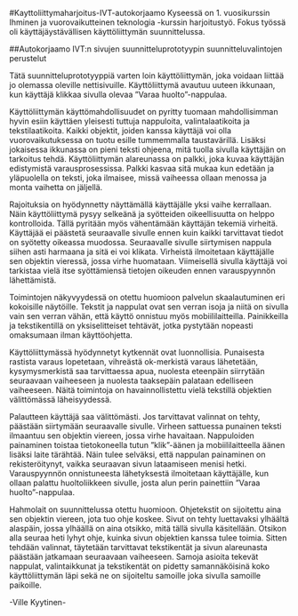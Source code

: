 #Kayttoliittymaharjoitus-IVT-autokorjaamo
Kyseessä on 1. vuosikurssin Ihminen ja vuorovaikutteinen teknologia -kurssin harjoitustyö. Fokus työssä oli käyttäjäystävällisen käyttöliittymän suunnittelussa.

##Autokorjaamo IVT:n sivujen suunnitteluprototyypin suunnitteluvalintojen perustelut

Tätä suunnitteluprototyyppiä varten loin käyttöliittymän, joka voidaan liittää jo olemassa oleville nettisivuille. Käyttöliittymä avautuu uuteen ikkunaan, kun käyttäjä klikkaa sivulla olevaa ”Varaa huolto”-nappulaa.

Käyttöliittymän käyttömahdollisuudet on pyritty tuomaan mahdollisimman hyvin esiin käyttäen yleisesti tuttuja nappuloita, valintalaatikoita ja tekstilaatikoita. Kaikki objektit, joiden kanssa käyttäjä voi olla vuorovaikutuksessa on tuotu esille tummemmalla taustavärillä. Lisäksi jokaisessa ikkunassa on pieni teksti ohjeena, mitä tuolla sivulla käyttäjän on tarkoitus tehdä. Käyttöliittymän alareunassa on palkki, joka kuvaa käyttäjän edistymistä varausprosessissa. Palkki kasvaa sitä mukaa kun edetään ja yläpuolella on teksti, joka ilmaisee, missä vaiheessa ollaan menossa ja monta vaihetta on jäljellä.

Rajoituksia on hyödynnetty näyttämällä käyttäjälle yksi vaihe kerrallaan. Näin käyttöliittymä pysyy selkeänä ja syötteiden oikeellisuutta on helppo kontrolloida. Tällä pyritään myös vähentämään käyttäjän tekemiä virheitä. Käyttäjää ei päästetä seuraavalle sivulle ennen kuin kaikki tarvittavat tiedot on syötetty oikeassa muodossa. Seuraavalle sivulle siirtymisen nappula siihen asti harmaana ja sitä ei voi klikata. Virheistä ilmoitetaan käyttäjälle sen objektin vieressä, jossa virhe huomataan. Viimeisellä sivulla käyttäjä voi tarkistaa vielä itse syöttämiensä tietojen oikeuden ennen varauspyynnön lähettämistä.

Toimintojen näkyvyydessä on otettu huomioon palvelun skaalautuminen eri kokoisille näytöille. Tekstit ja nappulat ovat sen verran isoja ja niitä on sivulla vain sen verran vähän, että käyttö onnistuu myös mobiililaitteilla. Painikkeilla ja tekstikentillä on yksiselitteiset tehtävät, jotka pystytään nopeasti omaksumaan ilman käyttöohjetta.

Käyttöliittymässä hyödynnetyt kytkennät ovat luonnollisia. Punaisesta rastista varaus lopetetaan, vihreästä ok-merkistä varaus lähetetään, kysymysmerkistä saa tarvittaessa apua, nuolesta eteenpäin siirrytään seuraavaan vaiheeseen ja nuolesta taaksepäin palataan edelliseen vaiheeseen. Näitä toimintoja on havainnollistettu vielä tekstillä objektien välittömässä läheisyydessä.

Palautteen käyttäjä saa välittömästi. Jos tarvittavat valinnat on tehty, päästään siirtymään seuraavalle sivulle. Virheen sattuessa punainen teksti ilmaantuu sen objektin viereen, jossa virhe havaitaan. Nappuloiden painaminen toistaa tietokoneella tutun ”klik”-äänen ja mobiililaitteella äänen lisäksi laite tärähtää. Näin tulee selväksi, että nappulan painaminen on rekisteröitynyt, vaikka seuraavan sivun lataamiseen menisi hetki. Varauspyynnön onnistuneesta lähetyksestä ilmoitetaan käyttäjälle, kun ollaan palattu huoltoliikkeen sivulle, josta alun perin painettiin ”Varaa huolto”-nappulaa.

Hahmolait on suunnittelussa otettu huomioon. Ohjetekstit on sijoitettu aina sen objektin viereen, jota tuo ohje koskee. Sivut on tehty luettavaksi ylhäältä alaspäin, jossa ylhäällä on aina otsikko, mitä tällä sivulla käsitellään. Otsikon alla seuraa heti lyhyt ohje, kuinka sivun objektien kanssa tulee toimia. Sitten tehdään valinnat, täytetään tarvittavat tekstikentät ja sivun alareunasta päästään jatkamaan seuraavaan vaiheeseen. Samoja asioita tekevät nappulat, valintaikkunat ja tekstikentät on pidetty samannäköisinä koko käyttöliittymän läpi sekä ne on sijoiteltu samoille joka sivulla samoille paikoille.

-Ville Kyytinen-
